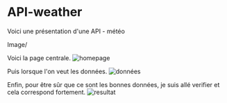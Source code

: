 # API-weather
Voici une présentation d'une API - météo

Image/

Voici la page centrale.
![homepage](https://github.com/user-attachments/assets/1c5c66cb-0709-4bfb-b30c-c8734d48f09c)

Puis lorsque l'on veut les données.
![données](https://github.com/user-attachments/assets/93890b74-fc91-4d32-840a-08a7a5ce2271)

Enfin, pour être sûr que ce sont les bonnes données, je suis allé verifier et cela correspond fortement.
![resultat](https://github.com/user-attachments/assets/8bbfeef8-d00b-4a38-8278-554b57a3d678)
